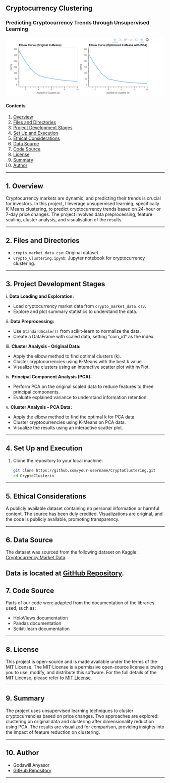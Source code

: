## Cryptocurrency Clustering

### Predicting Cryptocurrency Trends through Unsupervised Learning

![original_elbowcurve_optimized_elbowcurve_pca](images/original_elbowcurve_optimized_elbowcurve_pca.png)
#### Contents

1. [Overview](#overview)
2. [Files and Directories](#files-and-directories)
3. [Project Development Stages](#project-development-stages)
4. [Set Up and Execution](#set-up-and-execution)
5. [Ethical Considerations](#ethical-considerations)
6. [Data Source](#data-source)
7. [Code Source](#code-source)
8. [License](#license)
9. [Summary](#summary)
10. [Author](#author)

---

## 1. Overview

Cryptocurrency markets are dynamic, and predicting their trends is crucial for investors. In this project, I leverage unsupervised learning, specifically K-Means clustering, to predict cryptocurrency trends based on 24-hour or 7-day price changes. The project involves data preprocessing, feature scaling, cluster analysis, and visualisation of the results.

---

## 2. Files and Directories

- `crypto_market_data.csv`: Original dataset.
- `Crypto_Clustering.ipynb`: Jupyter notebook for cryptocurrency clustering.

---

## 3. Project Development Stages

i. **Data Loading and Exploration:**
   - Load cryptocurrency market data from `crypto_market_data.csv`.
   - Explore and plot summary statistics to understand the data.

ii. **Data Preprocessing:**
   - Use `StandardScaler()` from scikit-learn to normalize the data.
   - Create a DataFrame with scaled data, setting "coin_id" as the index.

iii. **Cluster Analysis - Original Data:**
   - Apply the elbow method to find optimal clusters (k).
   - Cluster cryptocurrencies using K-Means with the best k value.
   - Visualize the clusters using an interactive scatter plot with hvPlot.

iv. **Principal Component Analysis (PCA):**
   - Perform PCA on the original scaled data to reduce features to three principal components.
   - Evaluate explained variance to understand information retention.

v. **Cluster Analysis - PCA Data:**
   - Apply the elbow method to find the optimal k for PCA data.
   - Cluster cryptocurrencies using K-Means on PCA data.
   - Visualize the results using an interactive scatter plot.

---

## 4. Set Up and Execution

1. Clone the repository to your local machine:
   ```bash
   git clone https://github.com/your-username/CryptoClustering.git
   cd CryptoClusterin
   
---  

## 5. Ethical Considerations

A publicly available dataset containing no personal information or harmful content. The source has been duly credited. Visualizations are original, and the code is publicly available, promoting transparency.

---
## 6. Data Source

The dataset was sourced from the following dataset on Kaggle: [Cryptocurrency Market Data](https://www.kaggle.com/your-dataset).

Data is located at [GitHub Repository](https://github.com/AnyasorG/nosql-challenge.git).
---

## 7. Code Source

Parts of our code were adapted from the documentation of the libraries used, such as:

- HoloViews documentation
- Pandas documentation
- Scikit-learn documentation
---
## 8. License

This project is open-source and is made available under the terms of the MIT License. The MIT License is a permissive open-source license allowing you to use, modify, and distribute this software. For the full details of the MIT License, please refer to [MIT License](https://choosealicense.com/licenses/mit/).

---

## 9. Summary

The project uses unsupervised learning techniques to cluster cryptocurrencies based on price changes. Two approaches are explored: clustering on original data and clustering after dimensionality reduction using PCA. The results are visualized for comparison, providing insights into the impact of feature reduction on clustering.

---
## 10. Author

- Godswill Anyasor
- [GitHub Repository](https://github.com/AnyasorG/CryptoClustering.git)
---
